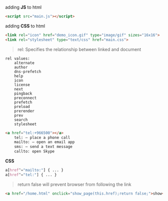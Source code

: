adding **JS** to html 
``` html
<script src="main.js"></script>
```

adding **CSS** to html 
```html
<link rel="icon" href="demo_icon.gif" type="image/gif" sizes="16x16">
<link rel="stylesheet" type="text/css" href="main.css">
```

> rel: Specifies the relationship between linked and document
```text
rel values:
    alternate
    author
    dns-prefetch
    help
    icon
    license
    next
    pingback
    preconnect
    prefetch
    preload
    prerender
    prev
    search
    stylesheet
```

```html
<a href="tel:+966500"></a>
    tel: – place a phone call
    mailto: – open an email app
    sms: – send a text message
    callto: open Skype
```


**CSS**
```css
a[href^="mailto:"] { ... }
a[href^="tel:"] { ... }
```

> return false will prevent browser from following the link
```html
<a href="/home.html" onclick="show_page(this.href);return false;">show</a>
```
